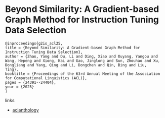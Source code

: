 # Beyond Similarity: A Gradient-based Graph Method for Instruction Tuning Data Selection

```
@inproceedings{g2is_acl25,
title = {Beyond Similarity: A Gradient-based Graph Method for Instruction Tuning Data Selection},
author = {Zhao, Yang and Du, Li and Ding, Xiao and Ouyang, Yangou and Wang, Hepeng and Xiong, Kai and Gao, Jinglong and Sun, Zhouhao and Xu, Dongliang and Yang, Qing and Li, Dongchen and Qin, Bing and Liu, Ting},
booktitle = {Proceedings of the 63rd Annual Meeting of the Association for Computational Linguistics (ACL)},
pages = {24391--24404},
year = {2025}
}
```

links
- [aclanthology](https://aclanthology.org/2025.acl-long.1189/)
